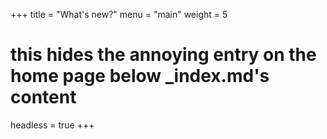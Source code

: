 +++
title = "What's new?"
menu = "main"
weight = 5

# this hides the annoying entry on the home page below _index.md's content
headless = true
+++

